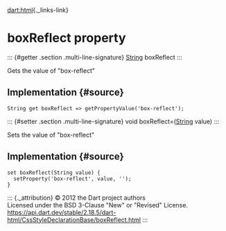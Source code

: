 [dart:html](../../dart-html/dart-html-library){._links-link}

boxReflect property
===================

::: {#getter .section .multi-line-signature}
[String](../../dart-core/string-class) boxReflect
:::

Gets the value of \"box-reflect\"

Implementation {#source}
--------------

``` {.language-dart data-language="dart"}
String get boxReflect => getPropertyValue('box-reflect');
```

::: {#setter .section .multi-line-signature}
void boxReflect=([String](../../dart-core/string-class) value)
:::

Sets the value of \"box-reflect\"

Implementation {#source}
--------------

``` {.language-dart data-language="dart"}
set boxReflect(String value) {
  setProperty('box-reflect', value, '');
}
```

::: {._attribution}
© 2012 the Dart project authors\
Licensed under the BSD 3-Clause \"New\" or \"Revised\" License.\
<https://api.dart.dev/stable/2.18.5/dart-html/CssStyleDeclarationBase/boxReflect.html>
:::
